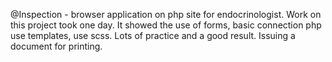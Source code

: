 @Inspection - browser application on php site for endocrinologist.
Work on this project took one day. It showed the use of forms, basic connection php use templates, use scss. Lots of practice and a good result. Issuing a document for printing.

